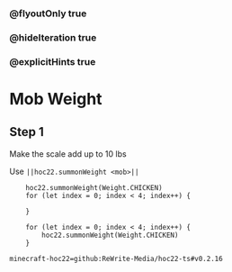 ### @flyoutOnly true
### @hideIteration true
### @explicitHints true


# Mob Weight

## Step 1
Make the scale add up to 10 lbs

Use ``||hoc22.summonWeight <mob>||``

```ghost
    hoc22.summonWeight(Weight.CHICKEN)
    for (let index = 0; index < 4; index++) {
    	
    }    
```
```template
    for (let index = 0; index < 4; index++) {
    	hoc22.summonWeight(Weight.CHICKEN)
    }
```
```package
minecraft-hoc22=github:ReWrite-Media/hoc22-ts#v0.2.16
```